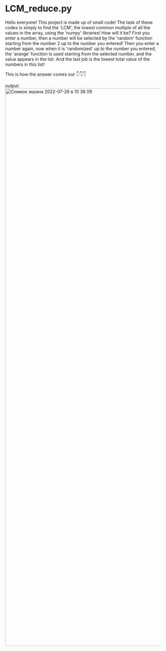 # LCM_reduce.py

Hello everyone! This project is made up of small code! The task of these codes is simply to find the 'LCM', the lowest common multiple of all the values ​​in the array, using the 'numpy' libraries! How will it be? First you enter a number, then a number will be selected by the 'random' function starting from the number 2 up to the number you entered! Then you enter a number again, now when it is 'randomized' up to the number you entered, the 'arange' function is used starting from the selected number, and the value appears in the list. And the last job is the lowest total value of the numbers in this list!


This is how the answer comes out 👇👇👇

 output:
 <img width="1804" alt="Снимок экрана 2022-07-26 в 10 38 09" src="https://user-images.githubusercontent.com/106219812/180933365-263b868c-3124-4f4c-a6a3-55c364a165cb.png">


 

